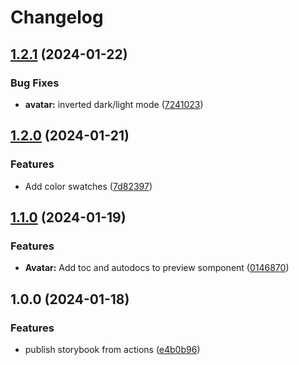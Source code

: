 # Changelog

## [1.2.1](https://github.com/ForkbombEu/didroom-components/compare/v1.2.0...v1.2.1) (2024-01-22)


### Bug Fixes

* **avatar:** inverted dark/light mode ([7241023](https://github.com/ForkbombEu/didroom-components/commit/7241023f6ef58cd332fe0852695a7610c01289b2))

## [1.2.0](https://github.com/ForkbombEu/didroom-components/compare/v1.1.0...v1.2.0) (2024-01-21)


### Features

* Add color swatches ([7d82397](https://github.com/ForkbombEu/didroom-components/commit/7d8239746b3f9a5ea02dd77a1ea00b4e7aa368f8))

## [1.1.0](https://github.com/ForkbombEu/didroom-components/compare/v1.0.0...v1.1.0) (2024-01-19)


### Features

* **Avatar:** Add toc and autodocs to preview somponent ([0146870](https://github.com/ForkbombEu/didroom-components/commit/01468709bcf519b44982faf8f0135a33f2222c95))

## 1.0.0 (2024-01-18)


### Features

* publish storybook from actions ([e4b0b96](https://github.com/ForkbombEu/didroom-components/commit/e4b0b9602f14dff63ba01fdcfcc36c2b095aeb4f))
